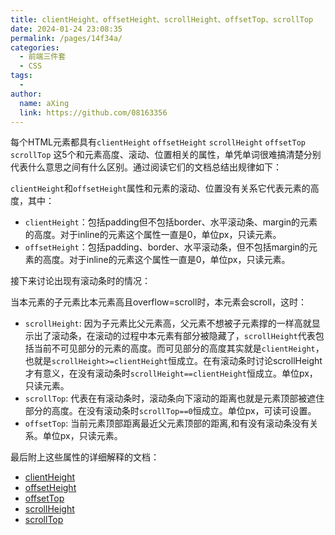 ```yaml
---
title: clientHeight、offsetHeight、scrollHeight、offsetTop、scrollTop
date: 2024-01-24 23:08:35
permalink: /pages/14f34a/
categories:
  - 前端三件套
  - CSS
tags:
  - 
author: 
  name: aXing
  link: https://github.com/08163356
---
```


每个HTML元素都具有`clientHeight` `offsetHeight` `scrollHeight` `offsetTop` `scrollTop` 这5个和元素高度、滚动、位置相关的属性，单凭单词很难搞清楚分别代表什么意思之间有什么区别。通过阅读它们的文档总结出规律如下：

`clientHeight`和`offsetHeight`属性和元素的滚动、位置没有关系它代表元素的高度，其中：

- `clientHeight`：包括padding但不包括border、水平滚动条、margin的元素的高度。对于inline的元素这个属性一直是0，单位px，只读元素。 
- `offsetHeight`：包括padding、border、水平滚动条，但不包括margin的元素的高度。对于inline的元素这个属性一直是0，单位px，只读元素。

接下来讨论出现有滚动条时的情况：

当本元素的子元素比本元素高且overflow=scroll时，本元素会scroll，这时：

- `scrollHeight`: 因为子元素比父元素高，父元素不想被子元素撑的一样高就显示出了滚动条，在滚动的过程中本元素有部分被隐藏了，`scrollHeight`代表包括当前不可见部分的元素的高度。而可见部分的高度其实就是`clientHeight`，也就是`scrollHeight>=clientHeight`恒成立。在有滚动条时讨论scrollHeight才有意义，在没有滚动条时`scrollHeight==clientHeight`恒成立。单位px，只读元素。
- `scrollTop`: 代表在有滚动条时，滚动条向下滚动的距离也就是元素顶部被遮住部分的高度。在没有滚动条时`scrollTop==0`恒成立。单位px，可读可设置。
- `offsetTop`: 当前元素顶部距离最近父元素顶部的距离,和有没有滚动条没有关系。单位px，只读元素。

最后附上这些属性的详细解释的文档：

- [clientHeight](https://developer.mozilla.org/en-US/docs/Web/API/Element/clientHeight)
- [offsetHeight](https://developer.mozilla.org/en-US/docs/Web/API/HTMLElement/offsetHeight)
- [offsetTop](https://developer.mozilla.org/en-US/docs/Web/API/HTMLElement/offsetTop)
- [scrollHeight](https://developer.mozilla.org/en-US/docs/Web/API/Element/scrollHeight)
- [scrollTop](https://developer.mozilla.org/en-US/docs/Web/API/Element/scrollTop)